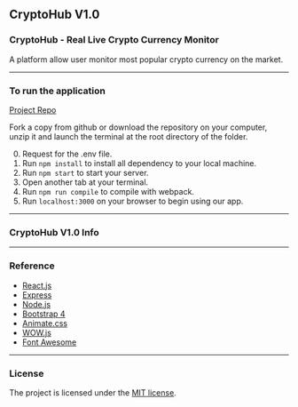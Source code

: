 ## CryptoHub V1.0

### CryptoHub - Real Live Crypto Currency Monitor

A platform allow user monitor most popular crypto currency on the market.
<br>


---

### To run the application

[Project Repo](https://github.com/markchen555/CryptoHub)

Fork a copy from github or download the repository on your computer, unzip it and launch the terminal at the root directory of the folder.

0. Request for the .env file.
1. Run `npm install` to install all dependency to your local machine.
2. Run `npm start` to start your server.
3. Open another tab at your terminal.
4. Run `npm run compile` to compile with webpack.
5. Run `localhost:3000` on your browser to begin using our app.

---

### CryptoHub V1.0 Info


---

### Reference

- [React.js](https://reactjs.org/)
- [Express](https://expressjs.com/)
- [Node.js](https://nodejs.org/en/)
- [Bootstrap 4](https://v4-alpha.getbootstrap.com/)
- [Animate.css](https://daneden.github.io/animate.css/)
- [WOW.js](http://mynameismatthieu.com/WOW/)
- [Font Awesome](http://fontawesome.io/)

---

### License

The project is licensed under the [MIT license](license.txt).